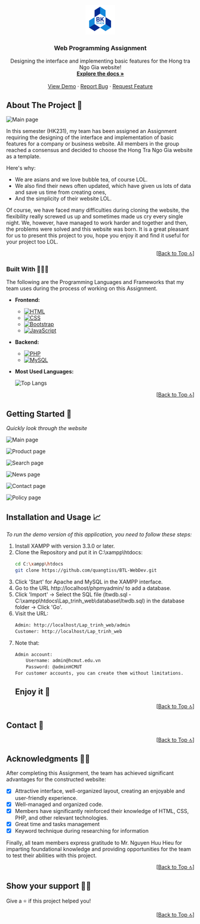<a name="readme-top"></a>

<!-- HCMUT LOGO -->
<div align="center">
  <a href="https://github.com/Conganhluan/Lap_trinh_web">
    <img src="images/logo_hcmut.png" alt="Logo" width="80" height="80">
  </a>

  <h3 align="center">Web Programming Assignment</h3>

  <p align="center">
    Designing the interface and implementing basic features for the Hong tra Ngo Gia website!
    <br />
    <a href="https://www.overleaf.com/read/bdqnrpqtnddn#f58392"><strong>Explore the docs »</strong></a>
    <br />
    <br />
    <a href="#getting-started-🚀">View Demo</a>
    ·
    <a href="https://github.com/Conganhluan/Lap_trinh_web/issues">Report Bug</a>
    ·
    <a href="https://github.com/Conganhluan/Lap_trinh_web/issues">Request Feature</a>
  </p>
</div>

<!-- ABOUT THE PROJECT -->

## About The Project 🔎

![Main page](/Demo_image/index.png)

In this semester (HK231), my team has been assigned an Assignment requiring the designing of the interface and implementation of basic features for a company or business website. All members in the group reached a consensus and decided to choose the Hong Tra Ngo Gia website as a template.

Here's why:

- We are asians and we love bubble tea, of course LOL.
- We also find their news often updated, which have given us lots of data and save us time from creating ones,
- And the simplicity of their website LOL.

Of course, we have faced many difficulties during cloning the website, the flexibility really screwed us up and sometimes made us cry every single night. We, however, have managed to work harder and together and then, the problems were solved and this website was born. It is a great pleasant for us to present this project to you, hope you enjoy it and find it useful for your project too LOL.

<p align="right">[<a href="#readme-top">Back to Top 🔝</a>]</p>

### Built With 👨🏻‍💻

The following are the Programming Languages and Frameworks that my team uses during the process of working on this Assignment.

- **Frontend:**

  - [![HTML][html.logo]][HTML-url]
  - [![CSS][css.logo]][CSS-url]
  - [![Bootstrap][Bootstrap.com]][Bootstrap-url]
  - [![JavaScript][js.logo]][JavaScript-url]

- **Backend:**

  - [![PHP][php.logo]][PHP-url]
  - [![MySQL][mysql.logo]][MySQL-url]

- **Most Used Languages:**

  ![Top Langs](https://github-readme-stats.vercel.app/api/top-langs/?username=Conganhluan&exclude_repo=The-Ocean-s-Mystery,Dormitory_Management,Investigation-Game,Message-To-Mail,TOEIC-Notifier&layout=pie)

<p align="right">[<a href="#readme-top">Back to Top 🔝</a>]</p>

<!-- GETTING STARTED -->

## Getting Started 🚀

_Quickly look through the website_

![Main page](/Demo_image/index.png)

![Product page](/Demo_image/product.png)

![Search page](/Demo_image/search.png)

![News page](/Demo_image/news.png)

![Contact page](/Demo_image/contact.png)

![Policy page](/Demo_image/policy.png)

<!-- USAGE EXAMPLES -->

## Installation and Usage 📈

_To run the demo version of this application, you need to follow these steps:_

1. Install XAMPP with version 3.3.0 or later.
2. Clone the Repository and put it in C:\xampp\htdocs:
   ```sh
   cd C:\xampp\htdocs
   git clone https://github.com/quangtiss/BTL-WebDev.git
   ```
3. Click 'Start' for Apache and MySQL in the XAMPP interface.
4. Go to the URL http://localhost/phpmyadmin/ to add a database.
5. Click 'Import' -> Select the SQL file (ltwdb.sql - C:\xampp\htdocs\Lap_trinh_web\database\ltwdb.sql) in the database folder -> Click 'Go'.
6. Visit the URL:
   ```sh
   Admin: http://localhost/Lap_trinh_web/admin
   Customer: http://localhost/Lap_trinh_web
   ```
7. Note that:
   ```sh
   Admin account:
       Username: admin@hcmut.edu.vn
       Password: @adminHCMUT
   For customer accounts, you can create them without limitations.
   ```
   <h2>Enjoy it 🥳</h2>

<p align="right">[<a href="#readme-top">Back to Top 🔝</a>]</p>

<!-- CONTACT -->

## Contact 📧

<p align="right">[<a href="#readme-top">Back to Top 🔝</a>]</p>

<!-- ACKNOWLEDGMENTS -->

## Acknowledgments 🙏🏻

After completing this Assignment, the team has achieved significant advantages for the constructed website:

- [x] Attractive interface, well-organized layout, creating an enjoyable and user-friendly experience.
- [x] Well-managed and organized code.
- [x] Members have significantly reinforced their knowledge of HTML, CSS, PHP, and other relevant technologies.
- [x] Great time and tasks management
- [x] Keyword technique during researching for information

Finally, all team members express gratitude to Mr. Nguyen Huu Hieu for imparting foundational knowledge and providing opportunities for the team to test their abilities with this project.

<p align="right">[<a href="#readme-top">Back to Top 🔝</a>]</p>

## Show your support 👨‍🚀

Give a ⭐️ if this project helped you!

<p align="right">[<a href="#readme-top">Back to Top 🔝</a>]</p>

<!-- MARKDOWN LINKS & IMAGES -->

[product-screenshot]: images/screenshot.png
[lateX.com]: https://img.shields.io/badge/Made%20with-LaTeX-1f425f.svg
[vscode.com]: https://img.shields.io/badge/Made%20for-VSCode-1f425f.svg
[vscode.logo]: https://img.shields.io/badge/Visual_Studio_Code-0078D4?style=for-the-badge&logo=visual%20studio%20code&logoColor=white
[overleaf.logo]: https://img.shields.io/badge/Overleaf-47A141?style=for-the-badge&logo=Overleaf&logoColor=white
[git.logo]: https://img.shields.io/badge/GIT-E44C30?style=for-the-badge&logo=git&logoColor=white
[html.logo]: https://img.shields.io/badge/HTML5-E34F26?style=for-the-badge&logo=html5&logoColor=white
[HTML-url]: https://www.w3schools.com/html/default.asp
[css.logo]: https://img.shields.io/badge/CSS3-1572B6?style=for-the-badge&logo=css3&logoColor=white
[CSS-url]: https://www.w3schools.com/css/default.asp
[Bootstrap.com]: https://img.shields.io/badge/Bootstrap-563D7C?style=for-the-badge&logo=bootstrap&logoColor=white
[Bootstrap-url]: https://getbootstrap.com
[js.logo]: https://img.shields.io/badge/JavaScript-323330?style=for-the-badge&logo=javascript&logoColor=F7DF1E
[JavaScript-url]: https://www.w3schools.com/js/default.asp
[php.logo]: https://img.shields.io/badge/PHP-777BB4?style=for-the-badge&logo=php&logoColor=white
[PHP-url]: https://www.php.net/
[mysql.logo]: https://img.shields.io/badge/MySQL-005C84?style=for-the-badge&logo=mysql&logoColor=white
[MySQL-url]: https://www.mysql.com/
